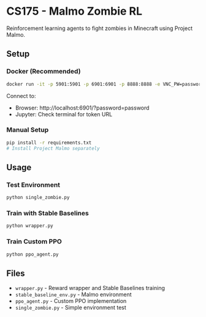 # CS175 - Malmo Zombie RL

Reinforcement learning agents to fight zombies in Minecraft using Project Malmo.

## Setup

### Docker (Recommended)
```bash
docker run -it -p 5901:5901 -p 6901:6901 -p 8888:8888 -e VNC_PW=password -v $(pwd):/home/malmo/cs175 andkram/malmo
```

Connect to:
- Browser: http://localhost:6901/?password=password
- Jupyter: Check terminal for token URL

### Manual Setup
```bash
pip install -r requirements.txt
# Install Project Malmo separately
```

## Usage

### Test Environment
```bash
python single_zombie.py
```

### Train with Stable Baselines
```bash
python wrapper.py
```

### Train Custom PPO
```bash
python ppo_agent.py
```

## Files
- `wrapper.py` - Reward wrapper and Stable Baselines training
- `stable_baseline_env.py` - Malmo environment
- `ppo_agent.py` - Custom PPO implementation
- `single_zombie.py` - Simple environment test